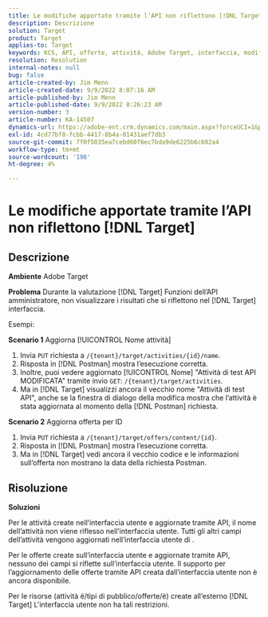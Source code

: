 ```yaml
---
title: Le modifiche apportate tramite l’API non riflettono [!DNL Target]
description: Descrizione
solution: Target
product: Target
applies-to: Target
keywords: KCS, API, offerte, attività, Adobe Target, interfaccia, modifiche
resolution: Resolution
internal-notes: null
bug: false
article-created-by: Jim Menn
article-created-date: 9/9/2022 8:07:16 AM
article-published-by: Jim Menn
article-published-date: 9/9/2022 8:26:23 AM
version-number: 3
article-number: KA-14507
dynamics-url: https://adobe-ent.crm.dynamics.com/main.aspx?forceUCI=1&pagetype=entityrecord&etn=knowledgearticle&id=ccc21268-1630-ed11-9db1-0022480866ad
exl-id: 4cd77bf8-fcbb-4417-8b4a-01431aef7db3
source-git-commit: 7f0f5035ea7cebd60f6ec7bda9de6225b6c602a4
workflow-type: tm+mt
source-wordcount: '198'
ht-degree: 4%

---
```


# Le modifiche apportate tramite l’API non riflettono [!DNL Target]

## Descrizione


<b>Ambiente</b>
Adobe Target

<b>Problema</b>
Durante la valutazione [!DNL Target] Funzioni dell’API amministratore, non visualizzare i risultati che si riflettono nel [!DNL Target] interfaccia.

Esempi:

<b>Scenario 1</b>
Aggiorna [!UICONTROL Nome attività]

1. Invia `PUT` richiesta a `/{tenant}/target/activities/{id}/name`.
2. Risposta in [!DNL Postman] mostra l’esecuzione corretta.
3. Inoltre, puoi vedere aggiornato [!UICONTROL Nome] &quot;Attività di test API MODIFICATA&quot; tramite invio `GET`: `/{tenant}/target/activities`.
4. Ma in [!DNL Target] visualizzi ancora il vecchio nome &quot;Attività di test API&quot;, anche se la finestra di dialogo della modifica mostra che l’attività è stata aggiornata al momento della [!DNL Postman] richiesta.


<b>Scenario 2</b>
Aggiorna offerta per ID

1. Invia `PUT` richiesta a `/{tenant}/target/offers/content/{id}`.
2. Risposta in [!DNL Postman] mostra l’esecuzione corretta.
3. Ma in [!DNL Target] vedi ancora il vecchio codice e le informazioni sull’offerta non mostrano la data della richiesta Postman.







## Risoluzione


<b>Soluzioni</b>

Per le attività create nell’interfaccia utente e aggiornate tramite API, il nome dell’attività non viene riflesso nell’interfaccia utente. Tutti gli altri campi dell’attività vengono aggiornati nell’interfaccia utente di .

Per le offerte create sull’interfaccia utente e aggiornate tramite API, nessuno dei campi si riflette sull’interfaccia utente. Il supporto per l’aggiornamento delle offerte tramite API creata dall’interfaccia utente non è ancora disponibile.

Per le risorse (attività ё/tipi di pubblico/offerte/ё) create all’esterno [!DNL Target] L&#39;interfaccia utente non ha tali restrizioni.

